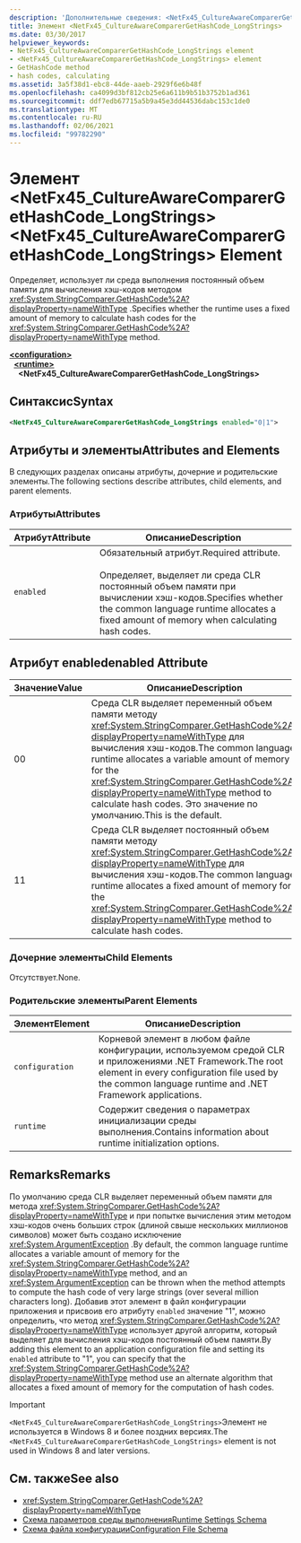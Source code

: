 ```yaml
---
description: 'Дополнительные сведения: <NetFx45_CultureAwareComparerGetHashCode_LongStrings элемент>'
title: Элемент <NetFx45_CultureAwareComparerGetHashCode_LongStrings>
ms.date: 03/30/2017
helpviewer_keywords:
- NetFx45_CultureAwareComparerGetHashCode_LongStrings element
- <NetFx45_CultureAwareComparerGetHashCode_LongStrings> element
- GetHashCode method
- hash codes, calculating
ms.assetid: 3a5f38d1-ebc8-44de-aaeb-2929f6e6b48f
ms.openlocfilehash: ca4099d3bf812cb25e6a611b9b51b3752b1ad361
ms.sourcegitcommit: ddf7edb67715a5b9a45e3dd44536dabc153c1de0
ms.translationtype: MT
ms.contentlocale: ru-RU
ms.lasthandoff: 02/06/2021
ms.locfileid: "99782290"
---
```

# <a name="netfx45_cultureawarecomparergethashcode_longstrings-element"></a><span data-ttu-id="bf3b6-103">Элемент \<NetFx45_CultureAwareComparerGetHashCode_LongStrings></span><span class="sxs-lookup"><span data-stu-id="bf3b6-103">\<NetFx45_CultureAwareComparerGetHashCode_LongStrings> Element</span></span>

<span data-ttu-id="bf3b6-104">Определяет, использует ли среда выполнения постоянный объем памяти для вычисления хэш-кодов методом <xref:System.StringComparer.GetHashCode%2A?displayProperty=nameWithType> .</span><span class="sxs-lookup"><span data-stu-id="bf3b6-104">Specifies whether the runtime uses a fixed amount of memory to calculate hash codes for the <xref:System.StringComparer.GetHashCode%2A?displayProperty=nameWithType> method.</span></span>

[**\<configuration>**](../configuration-element.md)\
&nbsp;&nbsp;[**\<runtime>**](runtime-element.md)\
&nbsp;&nbsp;&nbsp;&nbsp;**\<NetFx45_CultureAwareComparerGetHashCode_LongStrings>**  

## <a name="syntax"></a><span data-ttu-id="bf3b6-105">Синтаксис</span><span class="sxs-lookup"><span data-stu-id="bf3b6-105">Syntax</span></span>

```xml
<NetFx45_CultureAwareComparerGetHashCode_LongStrings enabled="0|1">
```

## <a name="attributes-and-elements"></a><span data-ttu-id="bf3b6-106">Атрибуты и элементы</span><span class="sxs-lookup"><span data-stu-id="bf3b6-106">Attributes and Elements</span></span>

<span data-ttu-id="bf3b6-107">В следующих разделах описаны атрибуты, дочерние и родительские элементы.</span><span class="sxs-lookup"><span data-stu-id="bf3b6-107">The following sections describe attributes, child elements, and parent elements.</span></span>

### <a name="attributes"></a><span data-ttu-id="bf3b6-108">Атрибуты</span><span class="sxs-lookup"><span data-stu-id="bf3b6-108">Attributes</span></span>

|<span data-ttu-id="bf3b6-109">Атрибут</span><span class="sxs-lookup"><span data-stu-id="bf3b6-109">Attribute</span></span>|<span data-ttu-id="bf3b6-110">Описание</span><span class="sxs-lookup"><span data-stu-id="bf3b6-110">Description</span></span>|
|---------------|-----------------|
|`enabled`|<span data-ttu-id="bf3b6-111">Обязательный атрибут.</span><span class="sxs-lookup"><span data-stu-id="bf3b6-111">Required attribute.</span></span><br /><br /> <span data-ttu-id="bf3b6-112">Определяет, выделяет ли среда CLR постоянный объем памяти при вычислении хэш-кодов.</span><span class="sxs-lookup"><span data-stu-id="bf3b6-112">Specifies whether the common language runtime allocates a fixed amount of memory when calculating hash codes.</span></span>|

## <a name="enabled-attribute"></a><span data-ttu-id="bf3b6-113">Атрибут enabled</span><span class="sxs-lookup"><span data-stu-id="bf3b6-113">enabled Attribute</span></span>

|<span data-ttu-id="bf3b6-114">Значение</span><span class="sxs-lookup"><span data-stu-id="bf3b6-114">Value</span></span>|<span data-ttu-id="bf3b6-115">Описание</span><span class="sxs-lookup"><span data-stu-id="bf3b6-115">Description</span></span>|
|-----------|-----------------|
|<span data-ttu-id="bf3b6-116">0</span><span class="sxs-lookup"><span data-stu-id="bf3b6-116">0</span></span>|<span data-ttu-id="bf3b6-117">Среда CLR выделяет переменный объем памяти методу <xref:System.StringComparer.GetHashCode%2A?displayProperty=nameWithType> для вычисления хэш-кодов.</span><span class="sxs-lookup"><span data-stu-id="bf3b6-117">The common language runtime allocates a variable amount of memory for the <xref:System.StringComparer.GetHashCode%2A?displayProperty=nameWithType> method to calculate hash codes.</span></span> <span data-ttu-id="bf3b6-118">Это значение по умолчанию.</span><span class="sxs-lookup"><span data-stu-id="bf3b6-118">This is the default.</span></span>|
|<span data-ttu-id="bf3b6-119">1</span><span class="sxs-lookup"><span data-stu-id="bf3b6-119">1</span></span>|<span data-ttu-id="bf3b6-120">Среда CLR выделяет постоянный объем памяти методу <xref:System.StringComparer.GetHashCode%2A?displayProperty=nameWithType> для вычисления хэш-кодов.</span><span class="sxs-lookup"><span data-stu-id="bf3b6-120">The common language runtime allocates a fixed amount of memory for the <xref:System.StringComparer.GetHashCode%2A?displayProperty=nameWithType> method to calculate hash codes.</span></span>|

### <a name="child-elements"></a><span data-ttu-id="bf3b6-121">Дочерние элементы</span><span class="sxs-lookup"><span data-stu-id="bf3b6-121">Child Elements</span></span>

<span data-ttu-id="bf3b6-122">Отсутствует.</span><span class="sxs-lookup"><span data-stu-id="bf3b6-122">None.</span></span>

### <a name="parent-elements"></a><span data-ttu-id="bf3b6-123">Родительские элементы</span><span class="sxs-lookup"><span data-stu-id="bf3b6-123">Parent Elements</span></span>

|<span data-ttu-id="bf3b6-124">Элемент</span><span class="sxs-lookup"><span data-stu-id="bf3b6-124">Element</span></span>|<span data-ttu-id="bf3b6-125">Описание</span><span class="sxs-lookup"><span data-stu-id="bf3b6-125">Description</span></span>|
|-------------|-----------------|
|`configuration`|<span data-ttu-id="bf3b6-126">Корневой элемент в любом файле конфигурации, используемом средой CLR и приложениями .NET Framework.</span><span class="sxs-lookup"><span data-stu-id="bf3b6-126">The root element in every configuration file used by the common language runtime and .NET Framework applications.</span></span>|
|`runtime`|<span data-ttu-id="bf3b6-127">Содержит сведения о параметрах инициализации среды выполнения.</span><span class="sxs-lookup"><span data-stu-id="bf3b6-127">Contains information about runtime initialization options.</span></span>|

## <a name="remarks"></a><span data-ttu-id="bf3b6-128">Remarks</span><span class="sxs-lookup"><span data-stu-id="bf3b6-128">Remarks</span></span>

<span data-ttu-id="bf3b6-129">По умолчанию среда CLR выделяет переменный объем памяти для метода <xref:System.StringComparer.GetHashCode%2A?displayProperty=nameWithType> и при попытке вычисления этим методом хэш-кодов очень больших строк (длиной свыше нескольких миллионов символов) может быть создано исключение <xref:System.ArgumentException> .</span><span class="sxs-lookup"><span data-stu-id="bf3b6-129">By default, the common language runtime allocates a variable amount of memory for the <xref:System.StringComparer.GetHashCode%2A?displayProperty=nameWithType> method, and an <xref:System.ArgumentException> can be thrown when the method attempts to compute the hash code of very large strings (over several million characters long).</span></span> <span data-ttu-id="bf3b6-130">Добавив этот элемент в файл конфигурации приложения и присвоив его атрибуту `enabled` значение "1", можно определить, что метод <xref:System.StringComparer.GetHashCode%2A?displayProperty=nameWithType> использует другой алгоритм, который выделяет для вычисления хэш-кодов постоянный объем памяти.</span><span class="sxs-lookup"><span data-stu-id="bf3b6-130">By adding this element to an application configuration file and setting its `enabled` attribute to "1", you can specify that the <xref:System.StringComparer.GetHashCode%2A?displayProperty=nameWithType> method use an alternate algorithm that allocates a fixed amount of memory for the computation of hash codes.</span></span>

> [!IMPORTANT]
> <span data-ttu-id="bf3b6-131">`<NetFx45_CultureAwareComparerGetHashCode_LongStrings>`Элемент не используется в Windows 8 и более поздних версиях.</span><span class="sxs-lookup"><span data-stu-id="bf3b6-131">The `<NetFx45_CultureAwareComparerGetHashCode_LongStrings>` element is not used in Windows 8 and later versions.</span></span>

## <a name="see-also"></a><span data-ttu-id="bf3b6-132">См. также</span><span class="sxs-lookup"><span data-stu-id="bf3b6-132">See also</span></span>

- <xref:System.StringComparer.GetHashCode%2A?displayProperty=nameWithType>
- [<span data-ttu-id="bf3b6-133">Схема параметров среды выполнения</span><span class="sxs-lookup"><span data-stu-id="bf3b6-133">Runtime Settings Schema</span></span>](index.md)
- [<span data-ttu-id="bf3b6-134">Схема файла конфигурации</span><span class="sxs-lookup"><span data-stu-id="bf3b6-134">Configuration File Schema</span></span>](../index.md)
